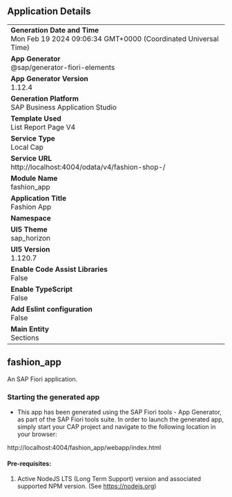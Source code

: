 ## Application Details
|               |
| ------------- |
|**Generation Date and Time**<br>Mon Feb 19 2024 09:06:34 GMT+0000 (Coordinated Universal Time)|
|**App Generator**<br>@sap/generator-fiori-elements|
|**App Generator Version**<br>1.12.4|
|**Generation Platform**<br>SAP Business Application Studio|
|**Template Used**<br>List Report Page V4|
|**Service Type**<br>Local Cap|
|**Service URL**<br>http://localhost:4004/odata/v4/fashion-shop-/
|**Module Name**<br>fashion_app|
|**Application Title**<br>Fashion App|
|**Namespace**<br>|
|**UI5 Theme**<br>sap_horizon|
|**UI5 Version**<br>1.120.7|
|**Enable Code Assist Libraries**<br>False|
|**Enable TypeScript**<br>False|
|**Add Eslint configuration**<br>False|
|**Main Entity**<br>Sections|

## fashion_app

An SAP Fiori application.

### Starting the generated app

-   This app has been generated using the SAP Fiori tools - App Generator, as part of the SAP Fiori tools suite.  In order to launch the generated app, simply start your CAP project and navigate to the following location in your browser:

http://localhost:4004/fashion_app/webapp/index.html

#### Pre-requisites:

1. Active NodeJS LTS (Long Term Support) version and associated supported NPM version.  (See https://nodejs.org)


